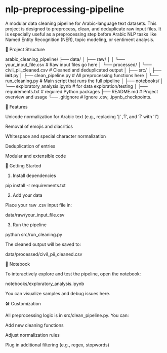 # nlp-preprocessing-pipeline
A modular data cleaning pipeline for Arabic-language text datasets. This project is designed to preprocess, clean, and deduplicate raw input files. It is especially useful as a preprocessing step before Arabic NLP tasks like Named Entity Recognition (NER), topic modeling, or sentiment analysis.

📁 Project Structure

arabic_cleaning_pipeline/
├── data/
│   ├── raw/
│   │   └── your_input_file.csv           # Raw input files go here
│   └── processed/
│       └── civil_pii_cleaned.csv         # Cleaned and deduplicated output
│
├── src/
│   ├── __init__.py
│   ├── clean_pipeline.py                 # All preprocessing functions here
│   └── run_cleaning.py                   # Main script that runs the full pipeline
│
├── notebooks/
│   └── exploratory_analysis.ipynb        # for data exploration/testing
│
├── requirements.txt                      # required Python packages
├── README.md                             # Project overview and usage
└── .gitignore                            # Ignore .csv, .ipynb_checkpoints.

🧠 Features

Unicode normalization for Arabic text (e.g., replacing 'أ', 'إ', and 'آ' with 'ا')

Removal of emojis and diacritics

Whitespace and special character normalization

Deduplication of entries

Modular and extensible code

🚀 Getting Started

1. Install dependencies

pip install -r requirements.txt

2. Add your data

Place your raw .csv input file in:

data/raw/your_input_file.csv

3. Run the pipeline

python src/run_cleaning.py

The cleaned output will be saved to:

data/processed/civil_pii_cleaned.csv

🧪 Notebook

To interactively explore and test the pipeline, open the notebook:

notebooks/exploratory_analysis.ipynb

You can visualize samples and debug issues here.

🛠️ Customization

All preprocessing logic is in src/clean_pipeline.py. You can:

Add new cleaning functions

Adjust normalization rules

Plug in additional filtering (e.g., regex, stopwords)

